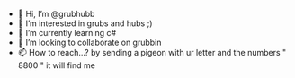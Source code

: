 - 👋 Hi, I’m @grubhubb
- 👀 I’m interested in grubs and hubs ;)
- 🌱 I’m currently learning c#
- 💞️ I’m looking to collaborate on grubbin
- 📫 How to reach...? by sending a pigeon with ur letter and the numbers " 8800 " it will find me
